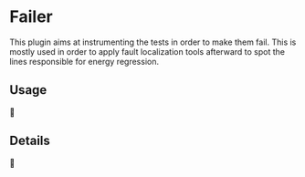 # Failer

This plugin aims at instrumenting the tests in order to make them fail. This is mostly used in order to apply fault 
localization tools afterward to spot the lines responsible for energy regression. 

## Usage

:construction:

## Details

:construction: